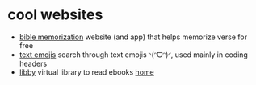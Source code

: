 # cool websites
- [bible memorization](https://web.remem.me/) website (and app) that helps memorize verse for free 
- [text emojis](https://emojicombos.com/) search through text emojis ◝(ᵔᗜᵔ)◜, used mainly in coding headers
- [libby](https://libbyapp.com/) virtual library to read ebooks
[home](/benicerxd.github.io/README.md)